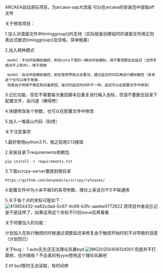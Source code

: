 ARCAEA自动游玩项目，为arcaea-sap大改版
可以在arcaea的安装包中提取aff文件

关于修改项目：

   1.加入对谱面文件中timinggroup()的支持（实际就是创建临时的谱面文件用正则表达式删去timinggroup()及空格，简单粗暴）
  
   2.加入两种模式
  
     mode1：手动开始模拟触控，即在note下落的一瞬间开始模拟，请不要调整此处延迟（当然手感对不上除外），用于爬梯
     
     mode2：自动开始模拟触控，即在暂停界面点击重试，通过延迟时间后再进行模拟触控（本来这个也可以用于爬梯，
     但是由于网络不稳定和设备原因，每次的延迟时间并不一样。延迟可以在配置文件中修改）
     
   3.记忆功能，现在不需要每次重启脚本后重复进行输入坐标，但请不要删去目录下配置文件，会闪退（懒得修）

   4.快捷修改各个参数，也可以在配置文件中修改

   5.加入一堆屎山代码（别喷）

   

关于注意事项

   1.最好使用python3.11，我之前用3.13报错

   2.安装目录下requirements依赖包

    pip install -r requirements.txt

   3.下载scrcpy-server置放到根目录

    https://github.com/Genymobile/scrcpy/releases/

   4.配置文件中为小米平板5的各项参数，理论上来说为11寸平板通用

   5.关于各个点的坐标可能如下：
   ![413854432-ea62cdad-0c67-4c66-b3fc-aaebe0772622](https://github.com/user-attachments/assets/b1c6e676-9016-4349-a4bf-f14583dae300)
   原项目作者说忘记是不是这样了，如果这用这个坐标不行拉issue后再看看

   

关于将要加入的功能：

  计划加入在执行触控的时候通过调整延迟来修复由于触控开始时机不对导致的误差（计划而已）
  

  

关于bug：
  1.auto先生还无法理论风暴byd
  ![IMG20250406124001](https://github.com/user-attachments/assets/45b457b3-4707-4d84-90c1-4382f995508b)
  但是并不打算修，也许随缘？不会真的有yyw想用这个理论风暴吧

  2.ttf byd暂时无法读取，有时间修
